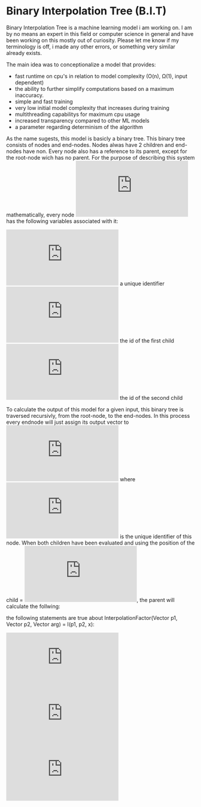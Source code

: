 # Binary Interpolation Tree (B.I.T)

Binary Interpolation Tree is a machine learning model i am working on. I am by no means an expert in this field or computer science in general and have been working on this mostly out of curiosity. Please let me know if my terminology is off, i made any other errors, or something very similar already exists. 

The main idea was to conceptionalize a model that provides:

* fast runtime on cpu's in relation to model complexity (O(n), Ω(1), input dependent)
* the ability to further simplify computations based on a maximum inaccuracy.
* simple and fast training
* very low initial model complexity that increases during training
* multithreading capabilitys for maximum cpu usage
* increased transparency compared to other ML models
* a parameter regarding determinism of the algorithm

As the name sugests, this model is basicly a binary tree. This binary tree consists of nodes and end-nodes. Nodes alwas have 2 children and end-nodes have non. Every node also has a reference to its parent, except for the root-node wich has no parent. For the purpose of describing this system mathematically, every node ![equation](https://latex.codecogs.com/gif.latex?n) has the following variables associated with it:

![equation](https://latex.codecogs.com/gif.latex?id%28n%29) a unique identifier
![equation](https://latex.codecogs.com/gif.latex?c_0%28id%28n%29%29) the id of the first child
![equation](https://latex.codecogs.com/gif.latex?c_1%28id%28n%29%29) the id of the second child

To calculate the output of this model for a given input, this binary tree is traversed recursivly, from the root-node, to the end-nodes. In this process every endnode will just assign its output vector to ![equation](https://latex.codecogs.com/gif.latex?%5Cvec%7Br_i%7D) where ![equation](https://latex.codecogs.com/gif.latex?i) is the unique identifier of this node. When both children have been evaluated and using the position of the child = ![equation](https://latex.codecogs.com/gif.latex?%5Cvec%7Bp_i%7D), the parent will calculate the follwing:

the following statements are true about InterpolationFactor(Vector p1, Vector p2, Vector arg) = I(p1, p2, x):

![equation](https://latex.codecogs.com/gif.latex?I%28%5Cvec%7Bp_1%7D%2C%20%5Cvec%7Bp_2%7D%2C%20%5Cvec%7Bp_1%7D%29%20%3D%200)  
![equation](https://latex.codecogs.com/gif.latex?I%28%5Cvec%7Bp_1%7D%2C%20%5Cvec%7Bp_2%7D%2C%20%5Cvec%7Bp_2%7D%29%20%3D%201)  
![equation](https://latex.codecogs.com/gif.latex?%28%5Cvec%7Bp_2%7D%20-%20%5Cvec%7Bp_1%7D%29%20%5Ccirc%20%28%5Cvec%7Bx_1%7D%20-%20%5Cvec%7Bx_2%7D%29%3D0%20%5CLeftrightarrow%20I%28%5Cvec%7Bp_1%7D%2C%20%5Cvec%7Bp_2%7D%2C%20%5Cvec%7Bx_1%7D%29%20%3D%20I%28%5Cvec%7Bp_1%7D%2C%20%5Cvec%7Bp_2%7D%2C%20%5Cvec%7Bx_2%7D%29)
